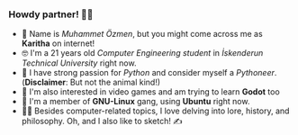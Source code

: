 ### Howdy partner! 👋🤠

- 🤖 Name is *Muhammet Özmen*, but you might come across me as **Karitha** on internet!
- 🤓 I'm a 21 years old *Computer Engineering student* in *İskenderun Technical University* right now.
- 🐍 I have strong passion for *Python* and consider myself a *Pythoneer*. (**Disclaimer**: But not the animal kind!)
- 👾 I'm also interested in video games and am trying to learn **Godot** too
- 🐧 I'm a member of **GNU-Linux** gang, using **Ubuntu** right now.
- 🧙‍♂️ Besides computer-related topics, I love delving into lore, history, and philosophy. Oh, and I also like to sketch! ✍️
